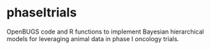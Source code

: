 # phaseItrials
OpenBUGS code and R functions to implement Bayesian hierarchical models for leveraging animal data in phase I oncology trials.
